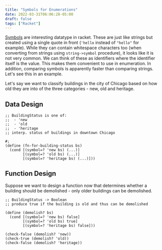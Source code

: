 ```yaml
---
title: "Symbols for Enumerations"
date: 2022-03-31T06:06:28-05:00
draft: false
tags: ["Racket"]
---
```

[Symbols](https://docs.racket-lang.org/reference/symbols.html) are interesting datatype in racket. These are just like strings but created using a single quote in front (`'hello` instead of `"hello"` for example). While they can contain whitespace characters too (when converting from strings using `string->symbol` procedure), it looks like it is not very common. We can think of these as identifiers where the identifier itself is the value. This makes them convenient to use in enumeration. In addition, comparing symbols is apparently faster than comparing strings. Let's see this in an example.

Let's say we want to classify buildings in the city of Chicago based on how old they are into of the three categories - new, old and heritage.

## Data Design
```racket
;; BuildingStatus is one of:
;;  - 'new
;;  - 'old
;;  - 'heritage
;; interp. status of buildings in downtown Chicago

#;
(define (fn-for-building-status bs)
  (cond [(symbol=? 'new bs) (...)]
        [(symbol=? 'old bs) (...)]
        [(symbol=? 'heritage bs) (...)]))
```

## Function Design
Suppose we want to design a function now that determines whether a building should be demolished - only older buildings can be demolished.

```racket
;; BuildingStatus -> Boolean
;; produce true if the building is old and thus can be demolished

(define (demolish? bs)
  (cond [(symbol=? 'new bs) false]
        [(symbol=? 'old bs) true]
        [(symbol=? 'heritage bs) false]))

(check-false (demolish? 'new))
(check-true (demolish? 'old))
(check-false (demolish? 'heritage))
```